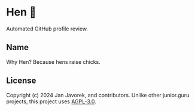 # Hen 🐔
Automated GitHub profile review.

## Name
Why Hen? Because hens raise chicks.

## License
Copyright (c) 2024 Jan Javorek, and contributors.
Unlike other junior.guru projects, this project uses [AGPL-3.0](LICENSE).
